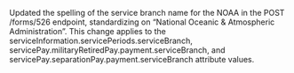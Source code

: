 Updated the spelling of the service branch name for the NOAA in the POST /forms/526 endpoint, standardizing on “National Oceanic & Atmospheric Administration”.
This change applies to the serviceInformation.servicePeriods.serviceBranch, servicePay.militaryRetiredPay.payment.serviceBranch, and servicePay.separationPay.payment.serviceBranch attribute values.
